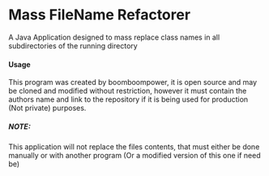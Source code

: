 # Mass FileName Refactorer
A Java Application designed to mass replace class names in all
subdirectories of the running directory

#### Usage
This program was created by boomboompower, it is open source and may be
cloned and modified without restriction, however it must contain the
authors name and link to the repository if it is being used for production
(Not private) purposes.

##### NOTE:
This application will not replace the files contents, that must either
be done manually or with another program (Or a modified version of this
one if need be)

